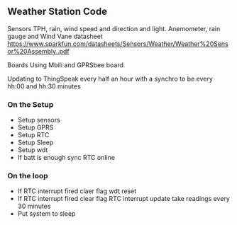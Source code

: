 ## Weather Station Code

Sensors
TPH, rain, wind speed and direction and light. 
Anemometer, rain gauge and Wind Vane datasheet
https://www.sparkfun.com/datasheets/Sensors/Weather/Weather%20Sensor%20Assembly..pdf

Boards
Using Mbili and GPRSbee board. 

Updating to ThingSpeak every half an hour with a synchro to be every hh:00 and hh:30 minutes

### On the Setup
- Setup sensors
- Setup GPRS
- Setup RTC
- Setup Sleep
- Setup wdt
- If batt is enough sync RTC online

### On the loop

- If RTC interrupt fired
 claer flag
 wdt reset
- If RTC interrupt fired
  clear flag
  RTC interrupt update
  take readings every 30 minutes
- Put system to sleep

